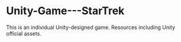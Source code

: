 # Unity-Game---StarTrek
This is an individual Unity-designed game. Resources including Unity official assets.
